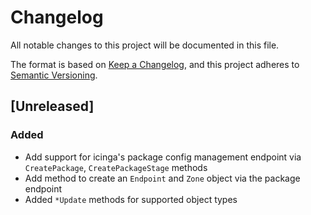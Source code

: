 # Changelog

All notable changes to this project will be documented in this file.

The format is based on [Keep a Changelog](https://keepachangelog.com/en/1.0.0/),
and this project adheres to [Semantic Versioning](https://semver.org/spec/v2.0.0.html).

## [Unreleased]

### Added

- Add support for icinga's package config management endpoint via `CreatePackage`, `CreatePackageStage` methods
- Add method to create an `Endpoint` and `Zone` object via the package endpoint
- Added `*Update` methods for supported object types

